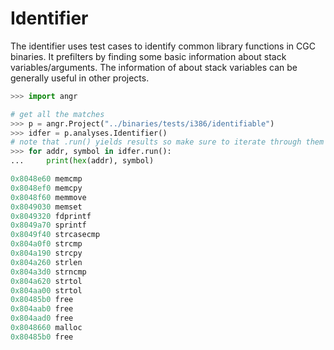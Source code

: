 # Identifier


The identifier uses test cases to identify common library functions in CGC binaries.
It prefilters by finding some basic information about stack variables/arguments.
The information of about stack variables can be generally useful in other projects.

```python
>>> import angr

# get all the matches
>>> p = angr.Project("../binaries/tests/i386/identifiable")
>>> idfer = p.analyses.Identifier()
# note that .run() yields results so make sure to iterate through them or call list() etc
>>> for addr, symbol in idfer.run():
... 	print(hex(addr), symbol)

0x8048e60 memcmp
0x8048ef0 memcpy
0x8048f60 memmove
0x8049030 memset
0x8049320 fdprintf
0x8049a70 sprintf
0x8049f40 strcasecmp
0x804a0f0 strcmp
0x804a190 strcpy
0x804a260 strlen
0x804a3d0 strncmp
0x804a620 strtol
0x804aa00 strtol
0x80485b0 free
0x804aab0 free
0x804aad0 free
0x8048660 malloc
0x80485b0 free
```

